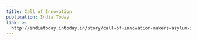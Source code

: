 ```yaml
---
title: Call of Innovation
publication: India Today
link: >-
  http://indiatoday.intoday.in/story/call-of-innovation-makers-asylum-ikheti-emberify-talk/1/455066.html
---
```


